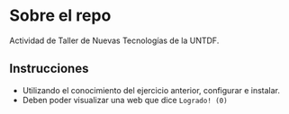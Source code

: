 # Sobre el repo
Actividad de Taller de Nuevas Tecnologías de la UNTDF.

## Instrucciones
- Utilizando el conocimiento del ejercicio anterior, configurar e instalar.
- Deben poder visualizar una web que dice `Logrado! (0)`
